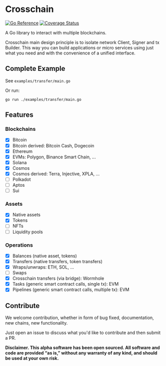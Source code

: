 # Crosschain

[![Go Reference](https://pkg.go.dev/badge/github.com/cordialsys/crosschain.svg)](https://pkg.go.dev/github.com/cordialsys/crosschain)
[![Coverage Status](https://coveralls.io/repos/github/JumpCrypto/crosschain/badge.svg?branch=main)](https://coveralls.io/github/JumpCrypto/crosschain?branch=main)

A Go library to interact with multiple blockchains.

Crosschain main design principle is to isolate network Client, Signer and tx Builder.
This way you can build applications or micro services using just what you need and with the convenience of a unified interface.

## Complete Example

See `examples/transfer/main.go`

Or run:
```
go run ./examples/transfer/main.go
```

<!-- ## [Documentation](https://pkg.go.dev/github.com/cordialsys/crosschain) -->

## Features

### Blockchains

- [x] Bitcoin
- [x] Bitcoin derived: Bitcoin Cash, Dogecoin
- [x] Ethereum
- [x] EVMs: Polygon, Binance Smart Chain, ...
- [x] Solana
- [x] Cosmos
- [x] Cosmos derived: Terra, Injective, XPLA, ...
- [ ] Polkadot
- [ ] Aptos
- [ ] Sui

### Assets

- [x] Native assets
- [x] Tokens
- [ ] NFTs
- [ ] Liquidity pools

### Operations

- [x] Balances (native asset, tokens)
- [x] Transfers (native transfers, token transfers)
- [x] Wraps/unwraps: ETH, SOL, ...
- [ ] Swaps
- [x] Crosschain transfers (via bridge): Wormhole
- [x] Tasks (generic smart contract calls, single tx): EVM
- [x] Pipelines (generic smart contract calls, multiple tx): EVM

## Contribute

We welcome contribution, whether in form of bug fixed, documentation, new chains, new functionality.

Just open an issue to discuss what you'd like to contribute and then submit a PR.

**Disclaimer. This alpha software has been open sourced. All software and code are provided “as is,” without any warranty of any kind, and should be used at your own risk.**
